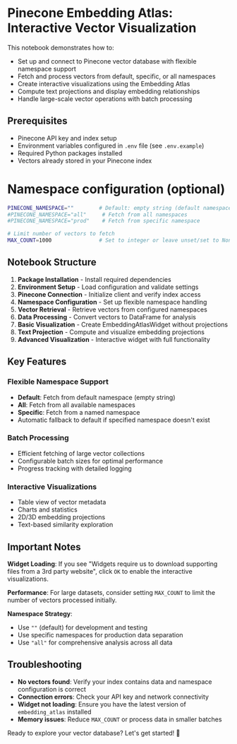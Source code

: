 # Pinecone Embedding Atlas: Interactive Vector Visualization

This notebook demonstrates how to:
- Set up and connect to Pinecone vector database with flexible namespace support
- Fetch and process vectors from default, specific, or all namespaces
- Create interactive visualizations using the Embedding Atlas
- Compute text projections and display embedding relationships
- Handle large-scale vector operations with batch processing

## Prerequisites
- Pinecone API key and index setup
- Environment variables configured in `.env` file (see `.env.example`)
- Required Python packages installed
- Vectors already stored in your Pinecone index

# Namespace configuration (optional)
```bash
PINECONE_NAMESPACE=""        # Default: empty string (default namespace)
#PINECONE_NAMESPACE="all"     # Fetch from all namespaces
#PINECONE_NAMESPACE="prod"    # Fetch from specific namespace

# Limit number of vectors to fetch
MAX_COUNT=1000               # Set to integer or leave unset/set to None for all vectors
```

## Notebook Structure
1. **Package Installation** - Install required dependencies
2. **Environment Setup** - Load configuration and validate settings
3. **Pinecone Connection** - Initialize client and verify index access
4. **Namespace Configuration** - Set up flexible namespace handling
5. **Vector Retrieval** - Retrieve vectors from configured namespaces
6. **Data Processing** - Convert vectors to DataFrame for analysis
7. **Basic Visualization** - Create EmbeddingAtlasWidget without projections
8. **Text Projection** - Compute and visualize embedding projections
9. **Advanced Visualization** - Interactive widget with full functionality

## Key Features

### Flexible Namespace Support
- **Default**: Fetch from default namespace (empty string)
- **All**: Fetch from all available namespaces
- **Specific**: Fetch from a named namespace
- Automatic fallback to default if specified namespace doesn't exist

### Batch Processing
- Efficient fetching of large vector collections
- Configurable batch sizes for optimal performance
- Progress tracking with detailed logging

### Interactive Visualizations
- Table view of vector metadata
- Charts and statistics
- 2D/3D embedding projections
- Text-based similarity exploration

## Important Notes

**Widget Loading**: If you see "Widgets require us to download supporting files from a 3rd party website", click `OK` to enable the interactive visualizations.

**Performance**: For large datasets, consider setting `MAX_COUNT` to limit the number of vectors processed initially.

**Namespace Strategy**: 
- Use `""` (default) for development and testing
- Use specific namespaces for production data separation
- Use `"all"` for comprehensive analysis across all data

## Troubleshooting

- **No vectors found**: Verify your index contains data and namespace configuration is correct
- **Connection errors**: Check your API key and network connectivity
- **Widget not loading**: Ensure you have the latest version of `embedding_atlas` installed
- **Memory issues**: Reduce `MAX_COUNT` or process data in smaller batches

Ready to explore your vector database? Let's get started! 🚀